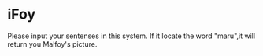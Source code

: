 # iFoy

Please input your sentenses in this system. If it locate the word "maru",it will return you Malfoy's picture.
